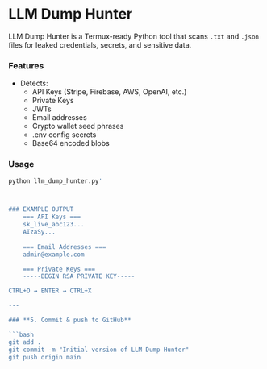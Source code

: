 # LLM Dump Hunter

LLM Dump Hunter is a Termux-ready Python tool that scans `.txt` and `.json` files for leaked credentials, secrets, and sensitive data.

### Features

- Detects:
  - API Keys (Stripe, Firebase, AWS, OpenAI, etc.)
  - Private Keys
  - JWTs
  - Email addresses
  - Crypto wallet seed phrases
  - .env config secrets
  - Base64 encoded blobs

### Usage

```bash
python llm_dump_hunter.py'



### EXAMPLE OUTPUT
    === API Keys ===
    sk_live_abc123...
    AIzaSy...
  
    === Email Addresses ===
    admin@example.com

    === Private Keys ===
    -----BEGIN RSA PRIVATE KEY-----

CTRL+O → ENTER → CTRL+X

---

### **5. Commit & push to GitHub**

```bash
git add .
git commit -m "Initial version of LLM Dump Hunter"
git push origin main

